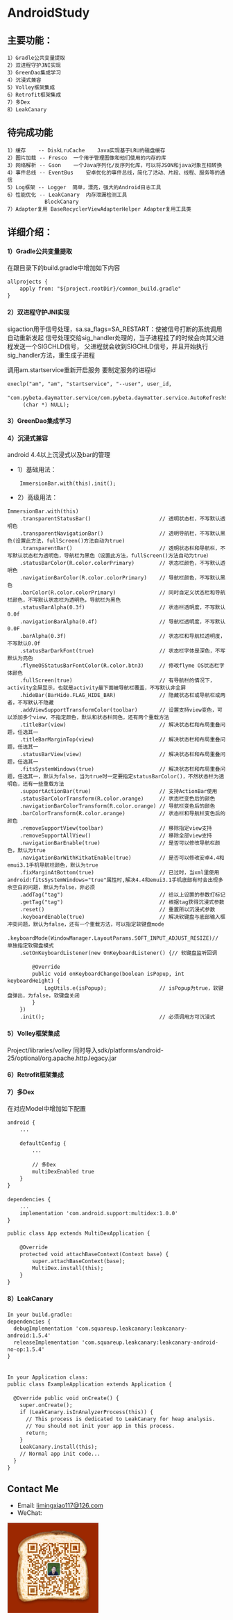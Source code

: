 # AndroidStudy

## 主要功能：

    1）Gradle公共变量提取
    2）双进程守护JNI实现
    3）GreenDao集成学习
    4）沉浸式兼容
    5）Volley框架集成
    6）Retrofit框架集成
    7）多Dex
	8）LeakCanary

## 待完成功能
	
	1）缓存	-- DiskLruCache    Java实现基于LRU的磁盘缓存
	2）图片加载 -- Fresco  一个用于管理图像和他们使用的内存的库
	3）网络解析 -- Gson    一个Java序列化/反序列化库，可以将JSON和java对象互相转换
	4）事件总线 -- EventBus    安卓优化的事件总线，简化了活动、片段、线程、服务等的通信
	5）Log框架 -- Logger  简单，漂亮，强大的Android日志工具
	6）性能优化 -- LeakCanary  内存泄漏检测工具
				BlockCanary
	7）Adapter复用 BaseRecyclerViewAdapterHelper Adapter复用工具类
	
## 详细介绍：
#### 1）Gradle公共变量提取

在跟目录下的build.gradle中增加如下内容
```
allprojects {
    apply from: "${project.rootDir}/common_build.gradle"
}
```

#### 2）双进程守护JNI实现
sigaction用于信号处理，sa.sa_flags=SA_RESTART：使被信号打断的系统调用自动重新发起
信号处理交给sig_handler处理的，当子进程挂了的时候会向其父进程发送一个SIGCHLD信号，
父进程就会收到SIGCHLD信号，并且开始执行sig_handler方法，重生成子进程

 调用am.startservice重新开启服务 要制定服务的进程id
 ```
 execlp("am", "am", "startservice", "--user", user_id,
      "com.pybeta.daymatter.service/com.pybeta.daymatter.service.AutoRefreshService",
      (char *) NULL);
 ```

#### 3）GreenDao集成学习


#### 4）沉浸式兼容

android 4.4以上沉浸式以及bar的管理

* 1）基础用法：
```
    ImmersionBar.with(this).init();
```

* 2）高级用法：
```
ImmersionBar.with(this)
    .transparentStatusBar()                      // 透明状态栏，不写默认透明色
    .transparentNavigationBar()                  // 透明导航栏，不写默认黑色(设置此方法，fullScreen()方法自动为true)
    .transparentBar()                            // 透明状态栏和导航栏，不写默认状态栏为透明色，导航栏为黑色（设置此方法，fullScreen()方法自动为true）
    .statusBarColor(R.color.colorPrimary)        // 状态栏颜色，不写默认透明色
    .navigationBarColor(R.color.colorPrimary)    // 导航栏颜色，不写默认黑色
    .barColor(R.color.colorPrimary)              // 同时自定义状态栏和导航栏颜色，不写默认状态栏为透明色，导航栏为黑色
    .statusBarAlpha(0.3f)                        // 状态栏透明度，不写默认0.0f
    .navigationBarAlpha(0.4f)                    // 导航栏透明度，不写默认0.0F
    .barAlpha(0.3f)                              // 状态栏和导航栏透明度，不写默认0.0f
    .statusBarDarkFont(true)                     // 状态栏字体是深色，不写默认为亮色
    .flymeOSStatusBarFontColor(R.color.btn3)     // 修改flyme OS状态栏字体颜色
    .fullScreen(true)                            // 有导航栏的情况下，activity全屏显示，也就是activity最下面被导航栏覆盖，不写默认非全屏
    .hideBar(BarHide.FLAG_HIDE_BAR)              // 隐藏状态栏或导航栏或两者，不写默认不隐藏
    .addViewSupportTransformColor(toolbar)       // 设置支持view变色，可以添加多个view，不指定颜色，默认和状态栏同色，还有两个重载方法
    .titleBar(view)                              // 解决状态栏和布局重叠问题，任选其一
    .titleBarMarginTop(view)                     // 解决状态栏和布局重叠问题，任选其一
    .statusBarView(view)                         // 解决状态栏和布局重叠问题，任选其一
    .fitsSystemWindows(true)                     // 解决状态栏和布局重叠问题，任选其一，默认为false，当为true时一定要指定statusBarColor()，不然状态栏为透明色，还有一些重载方法
    .supportActionBar(true)                      // 支持ActionBar使用
    .statusBarColorTransform(R.color.orange)     // 状态栏变色后的颜色
    .navigationBarColorTransform(R.color.orange) // 导航栏变色后的颜色
    .barColorTransform(R.color.orange)           // 状态栏和导航栏变色后的颜色
    .removeSupportView(toolbar)                  // 移除指定view支持
    .removeSupportAllView()                      // 移除全部view支持
    .navigationBarEnable(true)                   // 是否可以修改导航栏颜色，默认为true
    .navigationBarWithKitkatEnable(true)         // 是否可以修改安卓4.4和emui3.1手机导航栏颜色，默认为true
    .fixMarginAtBottom(true)                     // 已过时，当xml里使用android:fitsSystemWindows="true"属性时,解决4.4和emui3.1手机底部有时会出现多余空白的问题，默认为false，非必须
    .addTag("tag")                               // 给以上设置的参数打标记
    .getTag("tag")                               // 根据tag获得沉浸式参数
    .reset()                                     // 重置所以沉浸式参数
    .keyboardEnable(true)                        // 解决软键盘与底部输入框冲突问题，默认为false，还有一个重载方法，可以指定软键盘mode
    .keyboardMode(WindowManager.LayoutParams.SOFT_INPUT_ADJUST_RESIZE)// 单独指定软键盘模式
    .setOnKeyboardListener(new OnKeyboardListener() {// 软键盘监听回调

        @Override
        public void onKeyboardChange(boolean isPopup, int keyboardHeight) {
            LogUtils.e(isPopup);                 // isPopup为true，软键盘弹出，为false，软键盘关闭
        }
    })
    .init();                                     // 必须调用方可沉浸式
```
#### 5）Volley框架集成
Project/libraries/volley
同时导入sdk/platforms/android-25/optional/org.apache.http.legacy.jar

#### 6）Retrofit框架集成



#### 7）多Dex
在对应Model中增加如下配置
```
android {
    ...

    defaultConfig {
        ...

        // 多Dex
        multiDexEnabled true
    }
}

dependencies {
    ...
    implementation 'com.android.support:multidex:1.0.0'
}
```
```
public class App extends MultiDexApplication {

    @Override
    protected void attachBaseContext(Context base) {
        super.attachBaseContext(base);
        MultiDex.install(this);
    }
}
```

#### 8）LeakCanary
```
In your build.gradle:
dependencies {
  debugImplementation 'com.squareup.leakcanary:leakcanary-android:1.5.4'
  releaseImplementation 'com.squareup.leakcanary:leakcanary-android-no-op:1.5.4'
}


In your Application class:
public class ExampleApplication extends Application {

  @Override public void onCreate() {
    super.onCreate();
    if (LeakCanary.isInAnalyzerProcess(this)) {
      // This process is dedicated to LeakCanary for heap analysis.
      // You should not init your app in this process.
      return;
    }
    LeakCanary.install(this);
    // Normal app init code...
  }
}
```

## Contact Me

* Email: limingxiao117@126.com
* WeChat:

![image](https://github.com/limingxiao117/AndroidStudy/blob/master/docs/my_mmqrcode.png)

